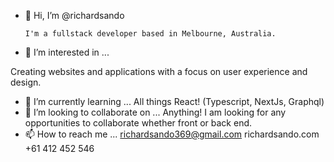 - 👋 Hi, I’m @richardsando

      I'm a fullstack developer based in Melbourne, Australia. 

- 👀 I’m interested in ...

Creating websites and applications with a focus on user experience and design.
- 🌱 I’m currently learning ...
All things React! (Typescript, NextJs, Graphql)
- 💞️ I’m looking to collaborate on ...
Anything! I am looking for any opportunities to collaborate whether front or back end.
- 📫 How to reach me ...
richardsando369@gmail.com
richardsando.com
+61 412 452 546

<!---
richardsando/richardsando is a ✨ special ✨ repository because its `README.md` (this file) appears on your GitHub profile.
You can click the Preview link to take a look at your changes.
--->

